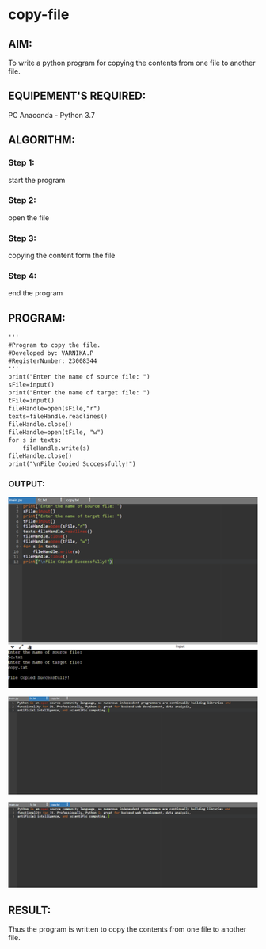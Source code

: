 # copy-file
## AIM:
To write a python program for copying the contents from one file to another file.
## EQUIPEMENT'S REQUIRED: 
PC
Anaconda - Python 3.7
## ALGORITHM: 
### Step 1:
start the program
### Step 2: 
open the file 
### Step 3: 
copying the content form the file
### Step 4:  
end the program

## PROGRAM:
```
'''
#Program to copy the file.
#Developed by: VARNIKA.P
#RegisterNumber: 23008344
'''
print("Enter the name of source file: ")
sFile=input()
print("Enter the name of target file: ")
tFile=input()
fileHandle=open(sFile,"r")
texts=fileHandle.readlines()
fileHandle.close()
fileHandle=open(tFile, "w")
for s in texts:
    fileHandle.write(s)
fileHandle.close()
print("\nFile Copied Successfully!")

```
### OUTPUT:

![Alt text](image-1.png)

![Alt text](<Screenshot 2023-12-25 192252.png>)

![Alt text](<Screenshot 2023-12-25 192308.png>)

## RESULT:
Thus the program is written to copy the contents from one file to another file.